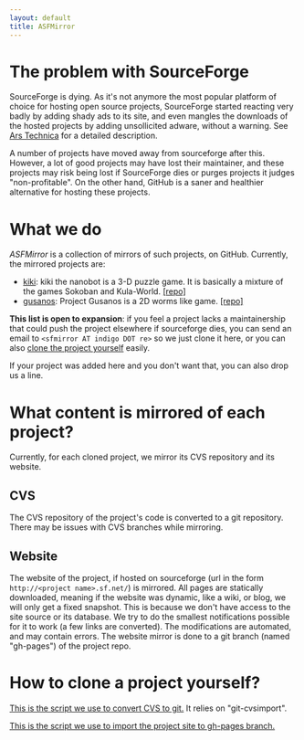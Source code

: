 ```yaml
---
layout: default
title: ASFMirror
---
```


# The problem with SourceForge

SourceForge is dying. As it's not anymore the most popular platform of choice for hosting open source projects, SourceForge started reacting very badly by adding shady ads to its site, and even mangles the downloads of the hosted projects by adding unsollicited adware, without a warning. See [Ars Technica](http://arstechnica.com/information-technology/2015/05/sourceforge-grabs-gimp-for-windows-account-wraps-installer-in-bundle-pushing-adware/) for a detailed description.

A number of projects have moved away from sourceforge after this. However, a lot of good projects may have lost their maintainer, and these projects may risk being lost if SourceForge dies or purges projects it judges "non-profitable".
On the other hand, GitHub is a saner and healthier alternative for hosting these projects.

# What we do

*ASFMirror* is a collection of mirrors of such projects, on GitHub. Currently, the mirrored projects are:

* [kiki](kiki): kiki the nanobot is a 3-D puzzle game. It is basically a mixture of the games Sokoban and Kula-World. [[repo]](https://github.com/a-sf-mirror/kiki)
* [gusanos](gusanos): Project Gusanos is a 2D worms like game. [[repo]](https://github.com/a-sf-mirror/gusanos)

**This list is open to expansion**: if you feel a project lacks a maintainership that could push the project elsewhere if sourceforge dies, you can send an email to `<sfmirror AT indigo DOT re>` so we just clone it here, or you can also [clone the project yourself](#how-to-clone-a-project-yourself) easily.

If your project was added here and you don't want that, you can also drop us a line.

# What content is mirrored of each project?

Currently, for each cloned project, we mirror its CVS repository and its website.

## CVS

The CVS repository of the project's code is converted to a git repository. There may be issues with CVS branches while mirroring.

## Website

The website of the project, if hosted on sourceforge (url in the form `http://<project name>.sf.net/`) is mirrored. All pages are statically downloaded, meaning if the website was dynamic, like a wiki, or blog, we will only get a fixed snapshot. This is because we don't have access to the site source or its database.
We try to do the smallest notifications possible for it to work (a few links are converted). The modifications are automated, and may contain errors. The website mirror is done to a git branch (named "gh-pages") of the project repo.

# How to clone a project yourself?

[This is the script we use to convert CVS to git.](sf-cvs-to-git.zsh) It relies on "git-cvsimport".

[This is the script we use to import the project site to gh-pages branch.](sf-site-to-gh.zsh)

